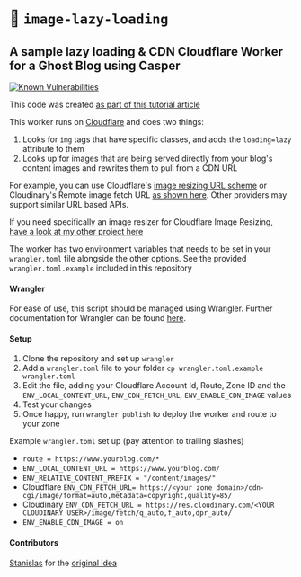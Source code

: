 # 👷 `image-lazy-loading`

## A sample lazy loading & CDN Cloudflare Worker for a Ghost Blog using Casper
[![Known Vulnerabilities](https://snyk.io/test/github/Vortexmind/image-lazy-loading/badge.svg)](https://snyk.io/test/github/Vortexmind/image-lazy-loading)

This code was created [as part of this tutorial article](https://www.paolotagliaferri.com/how-to-make-ghost-blog-super-fast-page-experience/)

This worker runs on [Cloudflare](https://workers.cloudflare.com/) and does two things:

1. Looks for `img` tags that have specific classes, and adds the `loading=lazy` attribute to them
2. Looks up for images that are being served directly from your blog's content images and rewrites them to pull from a CDN URL

For example, you can use Cloudflare's [image resizing URL scheme](https://developers.cloudflare.com/images/about) or Cloudinary's Remote image fetch URL [as shown here](https://cloudinary.com/documentation/fetch_remote_images#remote_image_fetch_url). Other providers may support similar URL based APIs.

If you need specifically an image resizer for Cloudflare Image Resizing, [have a look at my other project here](https://github.com/Vortexmind/image-resizing)

The worker has two environment variables that needs to be set in your `wrangler.toml` file alongside the other options.
See the provided `wrangler.toml.example` included in this repository

#### Wrangler

For ease of use, this script should be managed using Wrangler.
Further documentation for Wrangler can be found [here](https://developers.cloudflare.com/workers/tooling/wrangler).

#### Setup

1. Clone the repository and set up `wrangler`
2. Add a `wrangler.toml` file to your folder `cp wrangler.toml.example wrangler.toml`
3. Edit the file, adding your Cloudflare Account Id, Route, Zone ID and the `ENV_LOCAL_CONTENT_URL`, `ENV_CDN_FETCH_URL`, `ENV_ENABLE_CDN_IMAGE` values
4. Test your changes
5. Once happy, run `wrangler publish` to deploy the worker and route to your zone

Example `wrangler.toml` set up (pay attention to trailing slashes)

- `route = https://www.yourblog.com/*`
- `ENV_LOCAL_CONTENT_URL = https://www.yourblog.com/`
- `ENV_RELATIVE_CONTENT_PREFIX = "/content/images/"`
- Cloudflare `ENV_CDN_FETCH_URL= https://<your zone domain>/cdn-cgi/image/format=auto,metadata=copyright,quality=85/`
- Cloudinary `ENV_CDN_FETCH_URL = https://res.cloudinary.com/<YOUR CLOUDINARY USER>/image/fetch/q_auto,f_auto,dpr_auto/`
- `ENV_ENABLE_CDN_IMAGE = on`

#### Contributors

[Stanislas](https://github.com/angristan/) for the [original idea](https://stanislas.blog/2020/05/native-image-lazy-loading-ghost-cloudflare-worker/)
